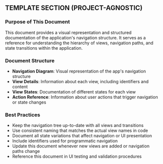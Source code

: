 ## TEMPLATE SECTION (PROJECT-AGNOSTIC)

### Purpose of This Document
This document provides a visual representation and structured documentation of the application's navigation structure. It serves as a reference for understanding the hierarchy of views, navigation paths, and state transitions within the application.

### Document Structure
- **Navigation Diagram**: Visual representation of the app's navigation structure
- **View Details**: Information about each view, including identifiers and content
- **View States**: Documentation of different states for each view
- **Action Reference**: Information about user actions that trigger navigation or state changes

### Best Practices
- Keep the navigation tree up-to-date with all views and transitions
- Use consistent naming that matches the actual view names in code
- Document all state variations that affect navigation or UI presentation
- Include identifiers used for programmatic navigation
- Update this document whenever new views are added or navigation paths change
- Reference this document in UI testing and validation procedures
